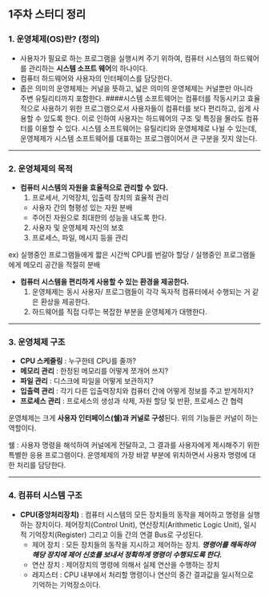 ## 1주차 스터디 정리

### 1. 운영체제(OS)란? (정의)
- 사용자가 필요로 하는 프로그램을 실행시켜 주기 위하여, 컴퓨터 시스템의 하드웨어를 관리하는 **시스템 소프트 웨어**의 하나이다.
- 컴퓨터 하드웨어와 사용자의 인터페이스를 담당한다.
- 좁은 의미의 운영체제는 커널을 뜻하고, 넓은 의미의 운영체제는 커널뿐만 아니라 주변 유틸리티까지 포함한다.
####시스템 소프트웨어는 컴퓨터를 작동시키고 효율적으로 사용하기 위한 프로그램으로서 사용자들이 컴퓨터를 보다 편리하고, 쉽게 사용할 수 있도록 한다. 이로 인하여 사용자는 하드웨어의 구조 및 특징을 몰라도 컴퓨터를 이용할 수 있다.
시스템 소프트웨어는 유틸리티와 운영체제로 나뉠 수 있는데, 운영체제가 시스템 소프트웨어를 대표하는 프로그램이어서 큰 구분을 짓지 않는다.

---
### 2. 운영체제의 목적
+ **컴퓨터 시스템의 자원을 효율적으로 관리할 수 있다.**
  1. 프로세서, 기억장치, 입출력 장치의 효율적 관리
  + 사용자 간의 형평성 있는 자원 분배
  + 주어진 자원으로 최대한의 성능을 내도록 한다.
  2. 사용자 및 운영체제 자신의 보호
  3. 프로세스, 파일, 메시지 등을 관리
  
ex) 실행중인 프로그램들에게 짧은 시간씩 CPU를 번갈아 할당 / 실행중인 프로그램들에게 메모리 공간을 적절히 분배

+ **컴퓨터 시스템을 편리하게 사용할 수 있는 환경을 제공한다.**
  1. 운영체제는 동시 사용자/ 프로그램들이 각각 독자적 컴퓨터에서 수행되는 거 같은 환상을 제공한다.
  2. 하드웨어를 직접 다루는 복잡한 부분을 운영체제가 대행한다.
---
  ### 3. 운영체제 구조
+ **CPU 스케줄링** : 누구한테 CPU를 줄까?
+ **메모리 관리** : 한정된 메모리를 어떻게 쪼개어 쓰지?
+ **파일 관리** : 디스크에 파일을 어떻게 보관하지?
+ **입출력 관리** : 각기 다른 입출력장치와 컴퓨터 간에 어떻게 정보를 주고 받게하지?
+ **프로세스 관리** : 프로세스의 생성과 삭제, 자원 할당 및 반환, 프로세스 간 협력

운영체제는 크게 **사용자 인터페이스(쉘)과 커널로 구성**된다. 위의 기능들은 커널이 하는 역할이다. 

쉘 : 사용자 명령을 해석하여 커널에게 전달하고, 그 결과를 사용자에게 제시해주기 위한 특별한 응용 프로그램이다. 운영체제의 가장 바깥 부분에 위치하면서 사용자 명령에 대한 처리를 담당한다.

---
  ### 4. 컴퓨터 시스템 구조
+ **CPU(중앙처리장치)** : 컴퓨터 시스템의 모든 장치들의 동작을 제어하고 명령을 실행하는 장치이다. 제어장치(Control Unit), 연산장치(Arithmetic Logic Unit), 일시적 기억장치(Register) 그리고 이들 간의 연결 Bus로 구성된다.
  + 제어 장치 : 모든 장치들의 동작을 지시하고 제어하는 장치. ***명령어를 해독하여 해당 장치에 제어 신호를 보내서 정확하게 명령이 수행되도록 한다.***
  + 연산 장치 : 제어장치의 명령에 의해서 실제 연산을 수행하는 장치
  + 레지스터 : CPU 내부에서 처리할 명령이나 연산의 중간 결과값을 일시적으로 기억하는 기억장소이다.
